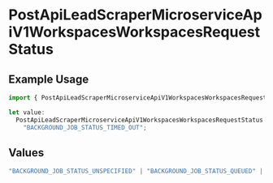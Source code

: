 # PostApiLeadScraperMicroserviceApiV1WorkspacesWorkspacesRequestStatus

## Example Usage

```typescript
import { PostApiLeadScraperMicroserviceApiV1WorkspacesWorkspacesRequestStatus } from "oppulence-backend-sdk/models/operations";

let value:
  PostApiLeadScraperMicroserviceApiV1WorkspacesWorkspacesRequestStatus =
    "BACKGROUND_JOB_STATUS_TIMED_OUT";
```

## Values

```typescript
"BACKGROUND_JOB_STATUS_UNSPECIFIED" | "BACKGROUND_JOB_STATUS_QUEUED" | "BACKGROUND_JOB_STATUS_IN_PROGRESS" | "BACKGROUND_JOB_STATUS_COMPLETED" | "BACKGROUND_JOB_STATUS_FAILED" | "BACKGROUND_JOB_STATUS_CANCELLED" | "BACKGROUND_JOB_STATUS_TIMED_OUT"
```